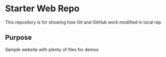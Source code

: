 # Starter Web Repo

This repository is for showing how Git and GitHub work
modified in local rep
## Purpose

Sample website with plenty of files for demos